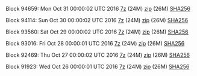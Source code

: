 Block 94659: Mon Oct 31 00:00:02 UTC 2016 [7z](https://transfer.sh/sF95L/bootstrap.dat.20161031.7z) (24M) [zip](https://transfer.sh/F1Sj5/bootstrap.dat.20161031.zip) (26M) [SHA256](https://transfer.sh/eWldp/sha256.txt)

Block 94114: Sun Oct 30 00:00:02 UTC 2016 [7z](https://transfer.sh/Zcne7/bootstrap.dat.20161030.7z) (24M) [zip](https://transfer.sh/P4thA/bootstrap.dat.20161030.zip) (26M) [SHA256](https://transfer.sh/FahBE/sha256.txt)

Block 93560: Sat Oct 29 00:00:02 UTC 2016 [7z](https://transfer.sh/9GQY8/bootstrap.dat.20161029.7z) (24M) [zip](https://transfer.sh/rsQe0/bootstrap.dat.20161029.zip) (26M) [SHA256](https://transfer.sh/qlDCa/sha256.txt)

Block 93016: Fri Oct 28 00:00:01 UTC 2016 [7z](https://transfer.sh/rcf26/bootstrap.dat.20161028.7z) (24M) [zip](https://transfer.sh/oz2fQ/bootstrap.dat.20161028.zip) (26M) [SHA256](https://transfer.sh/EyfNG/sha256.txt)

Block 92469: Thu Oct 27 00:00:02 UTC 2016 [7z](https://transfer.sh/7C2k1/bootstrap.dat.20161027.7z) (24M) [zip](https://transfer.sh/xQHeb/bootstrap.dat.20161027.zip) (26M) [SHA256](https://transfer.sh/maUK3/sha256.txt)

Block 91923: Wed Oct 26 00:00:01 UTC 2016 [7z](https://transfer.sh/18bo0/bootstrap.dat.20161026.7z) (24M) [zip](https://transfer.sh/1f99I/bootstrap.dat.20161026.zip) (26M) [SHA256](https://transfer.sh/O32QH/sha256.txt)
